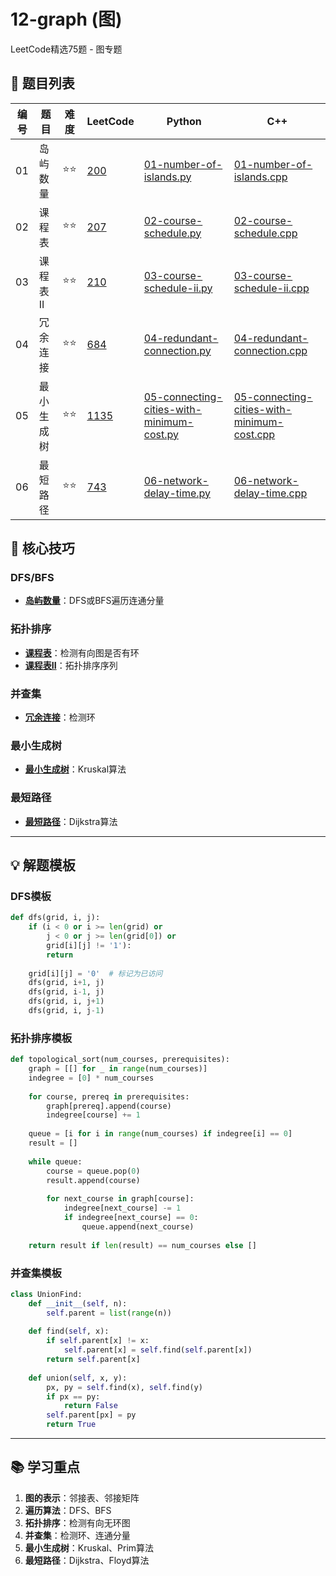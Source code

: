 # 12-graph (图)

LeetCode精选75题 - 图专题

## 📝 题目列表

| 编号 | 题目 | 难度 | LeetCode | Python | C++ |
|------|------|------|----------|--------|-----|
| 01 | 岛屿数量 | ⭐⭐ | [200](https://leetcode.cn/problems/number-of-islands/) | [01-number-of-islands.py](./01-number-of-islands.py) | [01-number-of-islands.cpp](./01-number-of-islands.cpp) |
| 02 | 课程表 | ⭐⭐ | [207](https://leetcode.cn/problems/course-schedule/) | [02-course-schedule.py](./02-course-schedule.py) | [02-course-schedule.cpp](./02-course-schedule.cpp) |
| 03 | 课程表II | ⭐⭐ | [210](https://leetcode.cn/problems/course-schedule-ii/) | [03-course-schedule-ii.py](./03-course-schedule-ii.py) | [03-course-schedule-ii.cpp](./03-course-schedule-ii.cpp) |
| 04 | 冗余连接 | ⭐⭐ | [684](https://leetcode.cn/problems/redundant-connection/) | [04-redundant-connection.py](./04-redundant-connection.py) | [04-redundant-connection.cpp](./04-redundant-connection.cpp) |
| 05 | 最小生成树 | ⭐⭐ | [1135](https://leetcode.cn/problems/connecting-cities-with-minimum-cost/) | [05-connecting-cities-with-minimum-cost.py](./05-connecting-cities-with-minimum-cost.py) | [05-connecting-cities-with-minimum-cost.cpp](./05-connecting-cities-with-minimum-cost.cpp) |
| 06 | 最短路径 | ⭐⭐ | [743](https://leetcode.cn/problems/network-delay-time/) | [06-network-delay-time.py](./06-network-delay-time.py) | [06-network-delay-time.cpp](./06-network-delay-time.cpp) |

## 🎯 核心技巧

### DFS/BFS
- **[岛屿数量](./01-number-of-islands.py)**：DFS或BFS遍历连通分量

### 拓扑排序
- **[课程表](./02-course-schedule.py)**：检测有向图是否有环
- **[课程表II](./03-course-schedule-ii.py)**：拓扑排序序列

### 并查集
- **[冗余连接](./04-redundant-connection.py)**：检测环

### 最小生成树
- **[最小生成树](./05-connecting-cities-with-minimum-cost.py)**：Kruskal算法

### 最短路径
- **[最短路径](./06-network-delay-time.py)**：Dijkstra算法

---

## 💡 解题模板

### DFS模板
```python
def dfs(grid, i, j):
    if (i < 0 or i >= len(grid) or 
        j < 0 or j >= len(grid[0]) or 
        grid[i][j] != '1'):
        return
    
    grid[i][j] = '0'  # 标记为已访问
    dfs(grid, i+1, j)
    dfs(grid, i-1, j)
    dfs(grid, i, j+1)
    dfs(grid, i, j-1)
```

### 拓扑排序模板
```python
def topological_sort(num_courses, prerequisites):
    graph = [[] for _ in range(num_courses)]
    indegree = [0] * num_courses
    
    for course, prereq in prerequisites:
        graph[prereq].append(course)
        indegree[course] += 1
    
    queue = [i for i in range(num_courses) if indegree[i] == 0]
    result = []
    
    while queue:
        course = queue.pop(0)
        result.append(course)
        
        for next_course in graph[course]:
            indegree[next_course] -= 1
            if indegree[next_course] == 0:
                queue.append(next_course)
    
    return result if len(result) == num_courses else []
```

### 并查集模板
```python
class UnionFind:
    def __init__(self, n):
        self.parent = list(range(n))
    
    def find(self, x):
        if self.parent[x] != x:
            self.parent[x] = self.find(self.parent[x])
        return self.parent[x]
    
    def union(self, x, y):
        px, py = self.find(x), self.find(y)
        if px == py:
            return False
        self.parent[px] = py
        return True
```

---

## 📚 学习重点

1. **图的表示**：邻接表、邻接矩阵
2. **遍历算法**：DFS、BFS
3. **拓扑排序**：检测有向无环图
4. **并查集**：检测环、连通分量
5. **最小生成树**：Kruskal、Prim算法
6. **最短路径**：Dijkstra、Floyd算法
